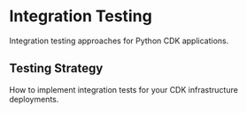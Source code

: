 # Integration Testing

Integration testing approaches for Python CDK applications.

## Testing Strategy

How to implement integration tests for your CDK infrastructure deployments.